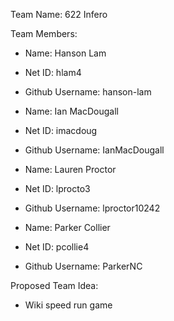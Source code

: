 Team Name: 622 Infero

Team Members: 

- Name: Hanson Lam
- Net ID: hlam4
- Github Username: hanson-lam

- Name: Ian MacDougall
- Net ID: imacdoug
- Github Username: IanMacDougall

- Name: Lauren Proctor
- Net ID: lprocto3
- Github Username: lproctor10242 

- Name: Parker Collier
- Net ID: pcollie4
- Github Username: ParkerNC

Proposed Team Idea:
 - Wiki speed run game
